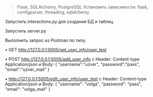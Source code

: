 > Flask, SQLAlchemy, PostgreSQL
> Установить зависимости: flask, configparser, threading, sqlalchemy


Запустить interactions.py для создания БД и таблиц

Запустить server.py


Выполнить запрос из Postman по типу:

• GET http://127.0.0.1:5005/get_user_info/user_test

• POST http://127.0.0.1:5005/add_user_info c Header: Content-type Application/json и Body:
{
"username":"uzver",
"password":"pass",
"email":"uzver_mail"
}

• http://127.0.0.1:5005/edit_user_info/user_test c Header: Content-type Application/json и Body:
{
    "username": "volga",
    "password": "pass",
    "email": "volga_mail"
}

